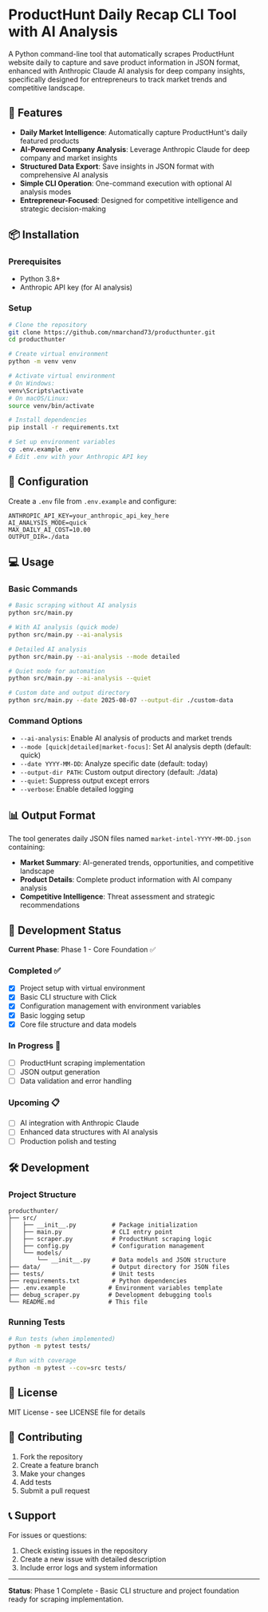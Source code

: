 # ProductHunt Daily Recap CLI Tool with AI Analysis

A Python command-line tool that automatically scrapes ProductHunt website daily to capture and save product information in JSON format, enhanced with Anthropic Claude AI analysis for deep company insights, specifically designed for entrepreneurs to track market trends and competitive landscape.

## 🚀 Features

- **Daily Market Intelligence**: Automatically capture ProductHunt's daily featured products
- **AI-Powered Company Analysis**: Leverage Anthropic Claude for deep company and market insights
- **Structured Data Export**: Save insights in JSON format with comprehensive AI analysis
- **Simple CLI Operation**: One-command execution with optional AI analysis modes
- **Entrepreneur-Focused**: Designed for competitive intelligence and strategic decision-making

## 📦 Installation

### Prerequisites
- Python 3.8+
- Anthropic API key (for AI analysis)

### Setup

```bash
# Clone the repository
git clone https://github.com/nmarchand73/producthunter.git
cd producthunter

# Create virtual environment
python -m venv venv

# Activate virtual environment
# On Windows:
venv\Scripts\activate
# On macOS/Linux:
source venv/bin/activate

# Install dependencies
pip install -r requirements.txt

# Set up environment variables
cp .env.example .env
# Edit .env with your Anthropic API key
```

## 🔧 Configuration

Create a `.env` file from `.env.example` and configure:

```env
ANTHROPIC_API_KEY=your_anthropic_api_key_here
AI_ANALYSIS_MODE=quick
MAX_DAILY_AI_COST=10.00
OUTPUT_DIR=./data
```

## 💻 Usage

### Basic Commands

```bash
# Basic scraping without AI analysis
python src/main.py

# With AI analysis (quick mode)
python src/main.py --ai-analysis

# Detailed AI analysis
python src/main.py --ai-analysis --mode detailed

# Quiet mode for automation
python src/main.py --ai-analysis --quiet

# Custom date and output directory
python src/main.py --date 2025-08-07 --output-dir ./custom-data
```

### Command Options

- `--ai-analysis`: Enable AI analysis of products and market trends
- `--mode [quick|detailed|market-focus]`: Set AI analysis depth (default: quick)
- `--date YYYY-MM-DD`: Analyze specific date (default: today)
- `--output-dir PATH`: Custom output directory (default: ./data)
- `--quiet`: Suppress output except errors
- `--verbose`: Enable detailed logging

## 📊 Output Format

The tool generates daily JSON files named `market-intel-YYYY-MM-DD.json` containing:

- **Market Summary**: AI-generated trends, opportunities, and competitive landscape
- **Product Details**: Complete product information with AI company analysis
- **Competitive Intelligence**: Threat assessment and strategic recommendations

## 🔄 Development Status

**Current Phase**: Phase 1 - Core Foundation ✅

### Completed ✅
- [x] Project setup with virtual environment
- [x] Basic CLI structure with Click
- [x] Configuration management with environment variables
- [x] Basic logging setup
- [x] Core file structure and data models

### In Progress 🚧
- [ ] ProductHunt scraping implementation
- [ ] JSON output generation
- [ ] Data validation and error handling

### Upcoming 📋
- [ ] AI integration with Anthropic Claude
- [ ] Enhanced data structures with AI analysis
- [ ] Production polish and testing

## 🛠️ Development

### Project Structure

```
producthunter/
├── src/
│   ├── __init__.py          # Package initialization
│   ├── main.py              # CLI entry point
│   ├── scraper.py           # ProductHunt scraping logic
│   ├── config.py            # Configuration management
│   └── models/
│       └── __init__.py      # Data models and JSON structure
├── data/                    # Output directory for JSON files
├── tests/                   # Unit tests
├── requirements.txt         # Python dependencies
├── .env.example            # Environment variables template
├── debug_scraper.py        # Development debugging tools
└── README.md               # This file
```

### Running Tests

```bash
# Run tests (when implemented)
python -m pytest tests/

# Run with coverage
python -m pytest --cov=src tests/
```

## 📝 License

MIT License - see LICENSE file for details

## 🤝 Contributing

1. Fork the repository
2. Create a feature branch
3. Make your changes
4. Add tests
5. Submit a pull request

## 📞 Support

For issues or questions:
1. Check existing issues in the repository
2. Create a new issue with detailed description
3. Include error logs and system information

---

**Status**: Phase 1 Complete - Basic CLI structure and project foundation ready for scraping implementation.
